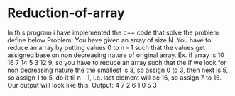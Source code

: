 # Reduction-of-array
In this program i have implemented the c++ code that solve the problem define below
Problem: You have given an array of size N. You have to reduce an array by putting values 0 to n - 1 such that the values get assigned base on non decreasing nature of original array.
Ex. if array is 10 16 7 14 5 3 12 9, so you have to reduce an array such that the if we look for non decreasing nature the the smallest is 3, so assign 0 to 3, then next is 5,
so assign 1 to 5, do it til n - 1, i.e. last element will be 16, so assign 7 to 16.
Our output will look like this.
Output: 4 7 2 6 1 0 5 3 
